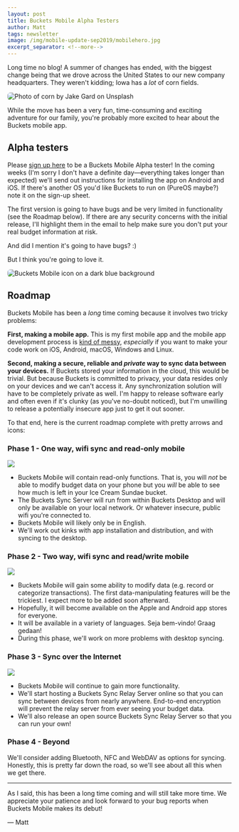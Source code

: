 ```yaml
---
layout: post
title: Buckets Mobile Alpha Testers
author: Matt
tags: newsletter
image: /img/mobile-update-sep2019/mobilehero.jpg
excerpt_separator: <!--more-->
---
```


Long time no blog!  A summer of changes has ended, with the biggest change being that we drove across the United States to our new company headquarters.  They weren't kidding; Iowa has a *lot* of corn fields.

<img alt="Photo of corn by Jake Gard on Unsplash" src="{{site.url}}/img/mobile-update-sep2019/corn.jpg" style="border-radius: 6px;"/>

While the move has been a very fun, time-consuming and exciting adventure for our family, you're probably more excited to hear about the Buckets mobile app.

<!--more-->

## Alpha testers

Please [sign up here](https://docs.google.com/forms/d/e/1FAIpQLSfti1Bmm6Zi8I8zauwPpZcMLNUZgwRG9QRWkW6Ki6Szi9lLlw/viewform?usp=sf_link) to be a Buckets Mobile Alpha tester!  In the coming weeks (I'm sorry I don't have a definite day&mdash;everything takes longer than expected) we'll send out instructions for installing the app on Android and iOS.  If there's another OS you'd like Buckets to run on (PureOS maybe?) note it on the sign-up sheet.

The first version is going to have bugs and be very limited in functionality (see the Roadmap below).  If there are any security concerns with the initial release, I'll highlight them in the email to help make sure you don't put your real budget information at risk.

And did I mention it's going to have bugs? :)

But I think you're going to love it.


<img alt="Buckets Mobile icon on a dark blue background" src="{{site.url}}/img/mobile-update-sep2019/mobilehero.jpg" style="border-radius: 6px;"/>

## Roadmap

Buckets Mobile has been a *long* time coming because it involves two tricky problems:

**First, making a mobile app.**  This is my first mobile app and the mobile app development process is [kind of messy](/2018/12/13/making-an-app-2018.html), *especially* if you want to make your code work on iOS, Android, macOS, Windows and Linux.

**Second, making a secure, reliable and *private* way to sync data between your devices.**  If Buckets stored your information in the cloud, this would be trivial.  But because Buckets is committed to privacy, your data resides only on your devices and we can't access it.  Any synchronization solution will have to be completely private as well.  I'm happy to release software early and often even if it's clunky (as you've no-doubt noticed), but I'm unwilling to release a potentially insecure app just to get it out sooner.

To that end, here is the current roadmap complete with pretty arrows and icons:

### Phase 1 - One way, wifi sync and read-only mobile

![]({{site.url}}/img/mobile-update-sep2019/phase1.png)

- Buckets Mobile will contain read-only functions.  That is, you will *not* be able to modify budget data on your phone but you *will* be able to see how much is left in your Ice Cream Sundae bucket.
- The Buckets Sync Server will run from within Buckets Desktop and will only be available on your local network.  Or whatever insecure, public wifi you're connected to.
- Buckets Mobile will likely only be in English.
- We'll work out kinks with app installation and distribution, and with syncing to the desktop.


### Phase 2 - Two way, wifi sync and read/write mobile

![]({{site.url}}/img/mobile-update-sep2019/phase2.png)

- Buckets Mobile will gain some ability to modify data (e.g. record or categorize transactions).  The first data-manipulating features will be the trickiest.  I expect more to be added soon afterward.
- Hopefully, it will become available on the Apple and Android app stores for everyone.
- It will be available in a variety of languages.  Seja bem-vindo! Graag gedaan!
- During this phase, we'll work on more problems with desktop syncing.

### Phase 3 - Sync over the Internet

![]({{site.url}}/img/mobile-update-sep2019/phase3.png)

- Buckets Mobile will continue to gain more functionality.
- We'll start hosting a Buckets Sync Relay Server online so that you can sync between devices from nearly anywhere.  End-to-end encryption will prevent the relay server from ever seeing your budget data.
- We'll also release an open source Buckets Sync Relay Server so that you can run your own!

### Phase 4 - Beyond

We'll consider adding Bluetooth, NFC and WebDAV as options for syncing.  Honestly, this is pretty far down the road, so we'll see about all this when we get there.

---

As I said, this has been a long time coming and will still take more time.  We appreciate your patience and look forward to your bug reports when Buckets Mobile makes its debut!

&mdash; Matt


